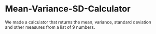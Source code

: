 # Mean-Variance-SD-Calculator
We made a calculator that returns the mean, variance, standard deviation and other measures from a list of 9 numbers.
